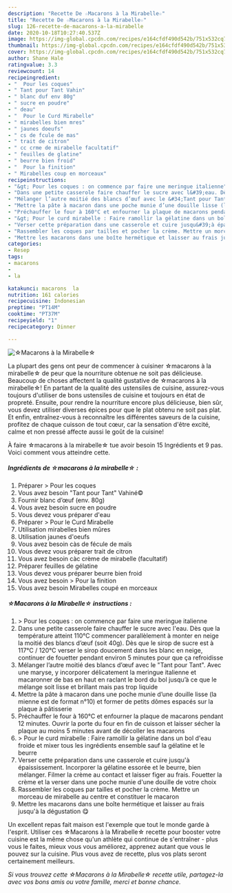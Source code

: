 ```yaml
---
description: "Recette De ☆Macarons à la Mirabelle☆"
title: "Recette De ☆Macarons à la Mirabelle☆"
slug: 126-recette-de-macarons-a-la-mirabelle
date: 2020-10-18T10:27:40.537Z
image: https://img-global.cpcdn.com/recipes/e164cfdf490d542b/751x532cq70/☆macarons-a-la-mirabelle☆-photo-principale-de-la-recette.jpg
thumbnail: https://img-global.cpcdn.com/recipes/e164cfdf490d542b/751x532cq70/☆macarons-a-la-mirabelle☆-photo-principale-de-la-recette.jpg
cover: https://img-global.cpcdn.com/recipes/e164cfdf490d542b/751x532cq70/☆macarons-a-la-mirabelle☆-photo-principale-de-la-recette.jpg
author: Shane Hale
ratingvalue: 3.3
reviewcount: 14
recipeingredient:
- "  Pour les coques"
- " Tant pour Tant Vahin"
- " blanc duf env 80g"
- " sucre en poudre"
- " deau"
- "  Pour le Curd Mirabelle"
- " mirabelles bien mres"
- " jaunes doeufs"
- " cs de fcule de mas"
- " trait de citron"
- " cc crme de mirabelle facultatif"
- " feuilles de glatine"
- " beurre bien froid"
- "  Pour la finition"
- " Mirabelles coup en morceaux"
recipeinstructions:
- "&gt; Pour les coques : on commence par faire une meringue italienne"
- "Dans une petite casserole faire chauffer le sucre avec l&#39;eau. Dès que la température atteint 110°C commencer parallèlement à monter en neige la moitié des blancs d’œuf (soit 40g). Dès que le sirop de sucre est à 117°C / 120°C verser le sirop doucement dans les blanc en neige, continuer de fouetter pendant environ 5 minutes pour que ça refroidisse"
- "Mélanger l’autre moitié des blancs d’œuf avec le &#34;Tant pour Tant&#34;. Avec une maryse, y incorporer délicatement la meringue italienne et macaronner de bas en haut en raclant le bord du bol jusqu’à ce que le mélange soit lisse et brillant mais pas trop liquide"
- "Mettre la pâte à macaron dans une poche munie d’une douille lisse (la mienne est de format n°10) et former de petits dômes espacés sur la plaque à pâtisserie"
- "Préchauffer le four à 160°C et enfourner la plaque de macarons pendant 12 minutes. Ouvrir la porte du four en fin de cuisson et laisser sécher la plaque au moins 5 minutes avant de décoller les macarons"
- "&gt; Pour le curd mirabelle : Faire ramollir la gélatine dans un bol d&#39;eau froide et mixer tous les ingrédients ensemble sauf la gélatine et le beurre"
- "Verser cette préparation dans une casserole et cuire jusqu&#39;à épaississement. Incorporer la gélatine essorée et le beurre, bien mélanger. Filmer la crème au contact et laisser figer au frais. Fouetter la crème et la verser dans une poche munie d&#39;une douille de votre choix"
- "Rassembler les coques par tailles et pocher la crème. Mettre un morceau de mirabelle au centre et constituer le macaron"
- "Mettre les macarons dans une boîte hermétique et laisser au frais jusqu&#39;à la dégustation 😋"
categories:
- Resep
tags:
- macarons
- 
- la

katakunci: macarons  la 
nutrition: 161 calories
recipecuisine: Indonesian
preptime: "PT14M"
cooktime: "PT37M"
recipeyield: "1"
recipecategory: Dinner

---
```



![☆Macarons à la Mirabelle☆](https://img-global.cpcdn.com/recipes/e164cfdf490d542b/751x532cq70/☆macarons-a-la-mirabelle☆-photo-principale-de-la-recette.jpg)

La plupart des gens ont peur de commencer à cuisiner ☆macarons à la mirabelle☆ de peur que la nourriture obtenue ne soit pas délicieuse. Beaucoup de choses affectent la qualité gustative de ☆macarons à la mirabelle☆! En partant de la qualité des ustensiles de cuisine, assurez-vous toujours d'utiliser de bons ustensiles de cuisine et toujours en état de propreté. Ensuite, pour rendre la nourriture encore plus délicieuse, bien sûr, vous devez utiliser diverses épices pour que le plat obtenu ne soit pas plat. Et enfin, entraînez-vous à reconnaître les différentes saveurs de la cuisine, profitez de chaque cuisson de tout cœur, car la sensation d'être excité, calme et non pressé affecte aussi le goût de la cuisine!

<!--inarticleads1-->

À faire ☆macarons à la mirabelle☆ tue avoir besoin 15 Ingrédients et 9 pas. Voici comment vous atteindre cette.

##### Ingrédients de ☆macarons à la mirabelle☆ :

1. Préparer  &gt; Pour les coques
1. Vous avez besoin  &#34;Tant pour Tant&#34; Vahiné©
1. Fournir  blanc d’œuf (env. 80g)
1. Vous avez besoin  sucre en poudre
1. Vous devez vous préparer  d&#39;eau
1. Préparer  &gt; Pour le Curd Mirabelle
1. Utilisation  mirabelles bien mûres
1. Utilisation  jaunes d&#39;oeufs
1. Vous avez besoin  càs de fécule de maïs
1. Vous devez vous préparer  trait de citron
1. Vous avez besoin  càc crème de mirabelle (facultatif)
1. Préparer  feuilles de gélatine
1. Vous devez vous préparer  beurre bien froid
1. Vous avez besoin  &gt; Pour la finition
1. Vous avez besoin  Mirabelles coupé en morceaux




<!--inarticleads2-->

##### ☆Macarons à la Mirabelle☆ instructions :

1. &gt; Pour les coques : on commence par faire une meringue italienne
1. Dans une petite casserole faire chauffer le sucre avec l&#39;eau. Dès que la température atteint 110°C commencer parallèlement à monter en neige la moitié des blancs d’œuf (soit 40g). Dès que le sirop de sucre est à 117°C / 120°C verser le sirop doucement dans les blanc en neige, continuer de fouetter pendant environ 5 minutes pour que ça refroidisse
1. Mélanger l’autre moitié des blancs d’œuf avec le &#34;Tant pour Tant&#34;. Avec une maryse, y incorporer délicatement la meringue italienne et macaronner de bas en haut en raclant le bord du bol jusqu’à ce que le mélange soit lisse et brillant mais pas trop liquide
1. Mettre la pâte à macaron dans une poche munie d’une douille lisse (la mienne est de format n°10) et former de petits dômes espacés sur la plaque à pâtisserie
1. Préchauffer le four à 160°C et enfourner la plaque de macarons pendant 12 minutes. Ouvrir la porte du four en fin de cuisson et laisser sécher la plaque au moins 5 minutes avant de décoller les macarons
1. &gt; Pour le curd mirabelle : Faire ramollir la gélatine dans un bol d&#39;eau froide et mixer tous les ingrédients ensemble sauf la gélatine et le beurre
1. Verser cette préparation dans une casserole et cuire jusqu&#39;à épaississement. Incorporer la gélatine essorée et le beurre, bien mélanger. Filmer la crème au contact et laisser figer au frais. Fouetter la crème et la verser dans une poche munie d&#39;une douille de votre choix
1. Rassembler les coques par tailles et pocher la crème. Mettre un morceau de mirabelle au centre et constituer le macaron
1. Mettre les macarons dans une boîte hermétique et laisser au frais jusqu&#39;à la dégustation 😋




<!--inarticleads1-->

<p>
Un excellent repas fait maison est l'exemple que tout le monde garde à l'esprit. Utiliser ces ☆Macarons à la Mirabelle☆ recette pour booster votre cuisine est la même chose qu'un athlète qui continue de s'entraîner - plus vous le faites, mieux vous vous améliorez, apprenez autant que vous le pouvez sur la cuisine. Plus vous avez de recette, plus vos plats seront certainement meilleurs.
</p>

<p>
<i>Si vous trouvez cette ☆Macarons à la Mirabelle☆ recette utile, partagez-la avec vos bons amis ou votre famille, merci et bonne chance.</i>
</p>
